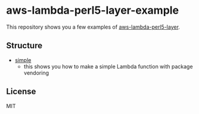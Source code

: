 aws-lambda-perl5-layer-example
==

This repository shows you a few examples of [aws-lambda-perl5-layer](https://github.com/moznion/aws-lambda-perl5-layer).

Structure
--

- [simple](./simple)
  - this shows you how to make a simple Lambda function with package vendoring

License
--

MIT

